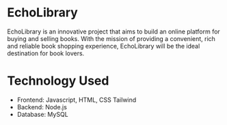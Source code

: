# EchoLibrary
EchoLibrary is an innovative project that aims to build an online platform for buying and selling books. With the mission of providing a convenient, rich and reliable book shopping experience, EchoLibrary will be the ideal destination for book lovers.
# Technology Used
- Frontend: Javascript, HTML, CSS Tailwind
- Backend: Node.js
- Database: MySQL
